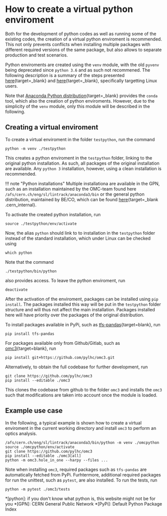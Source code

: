 # How to create a virtual python enviroment

Both for the development of python codes as well as running some of the existing codes,
the creation of a virtual python enviroment is recommended. This not only prevents
conflicts when installing multiple packages with different required versions of the same package,
but also allows to separate production and test scenarios. 

Python enviroments are created using the `venv` module, with the old `pyvenv` being deprecated
since `python 3.6` and as such not recommened. The following description is a summary 
of the steps presented [here][venv_module]{target=_blank} and [here][pip_venv]{target=_blank},
specifically targetting Linux users.

Note that [Anaconda Python distribution][anaconda]{target=_blank} provides the `conda` tool, which also the
creation of python enviroments. However, due to the simplicity of the `venv` module,
only this module will be described in the following.

## Creating a virtual enviroment

To create a virtual enviroment in the folder `testpython`, run the command

```
python -m venv ./testpython
```

This creates a python enviroment in the `testpython` folder, linking to the original python installation.
As such, all packages of the original installation are available. Any `python 3` installation,
however, using a clean installation is recommended. 

!!! note "Python installations"
    Multiple installationa are available in the GPN, such as an installation maintained
    by the OMC-team found here `/afs/cern.ch/eng/sl/lintrack/anaconda3/bin`
    or the general python distribution, maintained by BE/CO, which can be found [here][acc-py]{target=_blank .cern_internal}.
    
To activate the created python installation, run 

```
source ./testpython/env/activate
```

Now, the alias `python` should link to to installation in the `testpython` folder instead of the standard installation,
which under Linux can be checked using 

```
which python
```

Note that the command

```
./testpython/bin/python
```

also provides access.
To leave the python enviroment, run

```
deactivate
```

After the activation of the enviroment, packages can be installed using `pip install`.
The packages installed this way will be put in the `testpython` folder structure and
will thus not affect the main installation. Packages installed here will have priority over the
packages of the original distribution.

To install packages available in PyPi, such as [tfs-pandas][tfspandas]{target=blank}, run

```
pip install tfs-pandas
```

For packages available only from Github/Gitlab, such as [omc3][omc3]{target=blank}, run

```
pip install git+https://github.com/pylhc/omc3.git
```

Alternatively, to obtain the full codebase for further development, run

```
git clone https://github.com/pylhc/omc3
pip install --editable ./omc3
```

This clones the codebase from github to the folder `omc3` and installs the `omc3` such that
modifications are taken into account once the module is loaded.

## Example use case

In the following, a typical example is shown how to create a virtual enviroment in 
the current working directory and install `omc3` to perform an optics analysis.

```
/afs/cern.ch/eng/sl/lintrack/anaconda3/bin/python -m venv ./omcpython
source ./omcpython/env/activate
git clone https://github.com/pylhc/omc3
pip install --editable ./omc3[all]
python -m omc3.hole_in_one --harpy --files ...
```


Note when installing `omc3`, required packages such as `tfs-pandas` are automatically
fetched from PyPi. Furhtermore, additional required packages for run the unittest, such as `pytest`,
are also installed. To run the tests, run 
```
python -m pytest ./omc3/tests
```

*[python]: if you don't know what python is, this website might not be for you
*[GPN]: CERN General Public Network
*[PyPi]: Default Python Package Index

[venv_module]: https://docs.python.org/3/library/venv.html
[pip_venv]: https://packaging.python.org/guides/installing-using-pip-and-virtual-environments/#creating-a-virtual-environment
[anaconda]: https://www.anaconda.com/products/individual
[acc-py]: https://wikis.cern.ch/display/ACCPY
[tfspandas]: https://github.com/pylhc/tfs
[omc3]: https://github.com/pylhc/omc3

